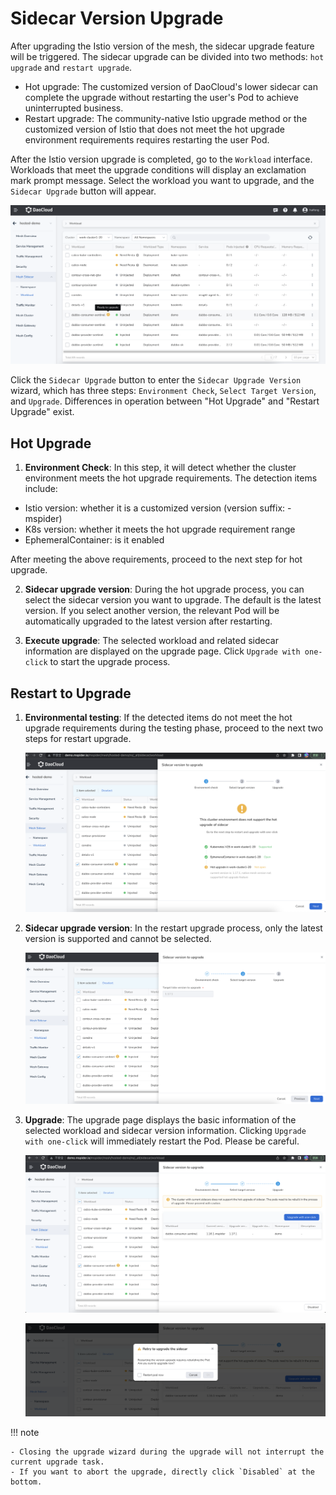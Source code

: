 # Sidecar Version Upgrade

After upgrading the Istio version of the mesh, the sidecar upgrade feature will be triggered. The sidecar upgrade can be divided into two methods: `hot upgrade` and `restart upgrade`.

- Hot upgrade: The customized version of DaoCloud's lower sidecar can complete the upgrade without restarting the user's Pod to achieve uninterrupted business.
- Restart upgrade: The community-native Istio upgrade method or the customized version of Istio that does not meet the hot upgrade environment requirements requires restarting the user Pod.

After the Istio version upgrade is completed, go to the `Workload` interface. Workloads that meet the upgrade conditions will display an exclamation mark prompt message. Select the workload you want to upgrade, and the `Sidecar Upgrade` button will appear.

![workload sidecars](../images/sidecar-update01.png)

Click the `Sidecar Upgrade` button to enter the `Sidecar Upgrade Version` wizard, which has three steps: `Environment Check`, `Select Target Version`, and `Upgrade`. Differences in operation between "Hot Upgrade" and "Restart Upgrade" exist.

## Hot Upgrade

1. **Environment Check**: In this step, it will detect whether the cluster environment meets the hot upgrade requirements. The detection items include:

- Istio version: whether it is a customized version (version suffix: -mspider)
- K8s version: whether it meets the hot upgrade requirement range
- EphemeralContainer: is it enabled

After meeting the above requirements, proceed to the next step for hot upgrade.

2. **Sidecar upgrade version**: During the hot upgrade process, you can select the sidecar version you want to upgrade. The default is the latest version. If you select another version, the relevant Pod will be automatically upgraded to the latest version after restarting.

3. **Execute upgrade**: The selected workload and related sidecar information are displayed on the upgrade page. Click `Upgrade with one-click` to start the upgrade process.

## Restart to Upgrade

1. **Environmental testing**: If the detected items do not meet the hot upgrade requirements during the testing phase, proceed to the next two steps for restart upgrade.

    ![env check](../images/SidecarUpdate05.png)

2. **Sidecar upgrade version**: In the restart upgrade process, only the latest version is supported and cannot be selected.

	![select target version](../images/SidecarUpdate06.png)

3. **Upgrade**: The upgrade page displays the basic information of the selected workload and sidecar version information. Clicking `Upgrade with one-click` will immediately restart the Pod. Please be careful.

	![upgrade](../images/SidecarUpdate07.png)

	![upgrade](../images/SidecarUpdate08.png)

!!! note

    - Closing the upgrade wizard during the upgrade will not interrupt the current upgrade task.
    - If you want to abort the upgrade, directly click `Disabled` at the bottom.
